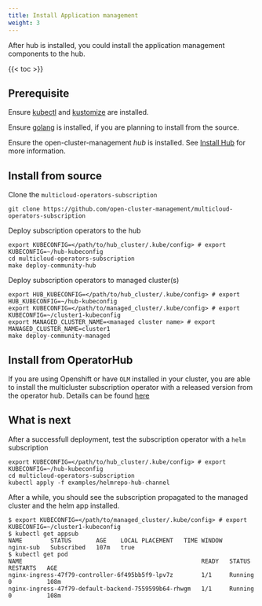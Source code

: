 ```yaml
---
title: Install Application management
weight: 3
---
```


After hub is installed, you could install the application management components to the hub.

<!-- spellchecker-disable -->

{{< toc >}}

<!-- spellchecker-enable -->

## Prerequisite

Ensure [kubectl](https://kubernetes.io/docs/tasks/tools/install-kubectl/) and [kustomize](https://kubernetes-sigs.github.io/kustomize/installation/) are installed.

Ensure [golang](https://golang.org/doc/install) is installed, if you are planning to install from the source.

Ensure the open-cluster-management _hub_ is installed. See [Install Hub](install-hub.md) for more information.


## Install from source
Clone the `multicloud-operators-subscription`

```Shell
git clone https://github.com/open-cluster-management/multicloud-operators-subscription
```

Deploy subscription operators to the hub

```Shell
export KUBECONFIG=</path/to/hub_cluster/.kube/config> # export KUBECONFIG=~/hub-kubeconfig
cd multicloud-operators-subscription
make deploy-community-hub
```

Deploy subscription operators to managed cluster(s)

```Shell
export HUB_KUBECONFIG=</path/to/hub_cluster/.kube/config> # export HUB_KUBECONFIG=~/hub-kubeconfig
export KUBECONFIG=</path/to/managed_cluster/.kube/config> # export KUBECONFIG=~/cluster1-kubeconfig
export MANAGED_CLUSTER_NAME=<managed cluster name> # export MANAGED_CLUSTER_NAME=cluster1
make deploy-community-managed
```

## Install from OperatorHub
If you are using Openshift or have `OLM` installed in your cluster, you are able to install the multicluster subscription operator with a released version from the operator hub. Details can be found [here](https://operatorhub.io/operator/multicluster-operators-subscription)

## What is next

After a successfull deployment, test the subscription operator with a `helm` subscription

```Shell
export KUBECONFIG=</path/to/hub_cluster/.kube/config> # export KUBECONFIG=~/hub-kubeconfig
cd multicloud-operators-subscription
kubectl apply -f examples/helmrepo-hub-channel
```

After a while, you should see the subscription propagated to the managed cluster and the helm app installed.
```Shell
$ export KUBECONFIG=</path/to/managed_cluster/.kube/config> # export KUBECONFIG=~/cluster1-kubeconfig
$ kubectl get appsub 
NAME        STATUS       AGE    LOCAL PLACEMENT   TIME WINDOW
nginx-sub   Subscribed   107m   true  
$ kubectl get pod
NAME                                                   READY   STATUS      RESTARTS   AGE
nginx-ingress-47f79-controller-6f495bb5f9-lpv7z        1/1     Running     0          108m
nginx-ingress-47f79-default-backend-7559599b64-rhwgm   1/1     Running     0          108m
```
